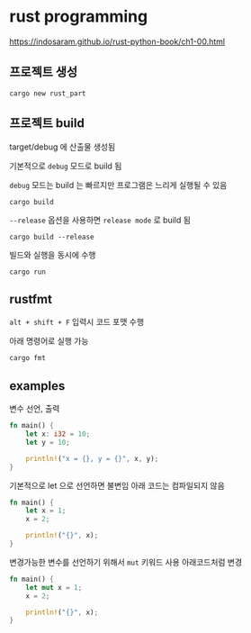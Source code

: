 # rust programming

https://indosaram.github.io/rust-python-book/ch1-00.html

## 프로젝트 생성

```
cargo new rust_part
```

## 프로젝트 build

target/debug 에 산출물 생성됨

기본적으로 `debug` 모드로 build 됨

`debug` 모드는 build 는 빠르지만 프로그램은 느리게 실행될 수 있음

```
cargo build
```

`--release` 옵션을 사용하면 `release mode` 로 build 됨

```
cargo build --release
```


빌드와 실행을 동시에 수행

```
cargo run
```


## rustfmt

`alt + shift + F` 입력시 코드 포맷 수행

아래 명령어로 실행 가능

```
cargo fmt
```



## examples

변수 선언, 출력

```rust
fn main() {
    let x: i32 = 10;
    let y = 10;

    println!("x = {}, y = {}", x, y);
}
```

기본적으로 let 으로 선언하면 불변임 아래 코드는 컴파일되지 않음

```rust
fn main() {
    let x = 1;
    x = 2;

    println!("{}", x);
}
```

변경가능한 변수를 선언하기 위해서 `mut` 키워드 사용 아래코드처럼 변경



```rust
fn main() {
    let mut x = 1;
    x = 2;

    println!("{}", x);
}
```